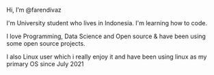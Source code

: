 Hi, I’m @farendivaz 

I'm University student who lives in Indonesia. I'm learning how to code. 

I love Programming, Data Science and Open source & have been using some open source projects.

I also Linux user which i really enjoy it and have been using linux as my primary OS since July 2021


<!---
farendivaz/farendivaz is a ✨ special ✨ repository because its `README.md` (this file) appears on your GitHub profile.
You can click the Preview link to take a look at your changes.
--->
